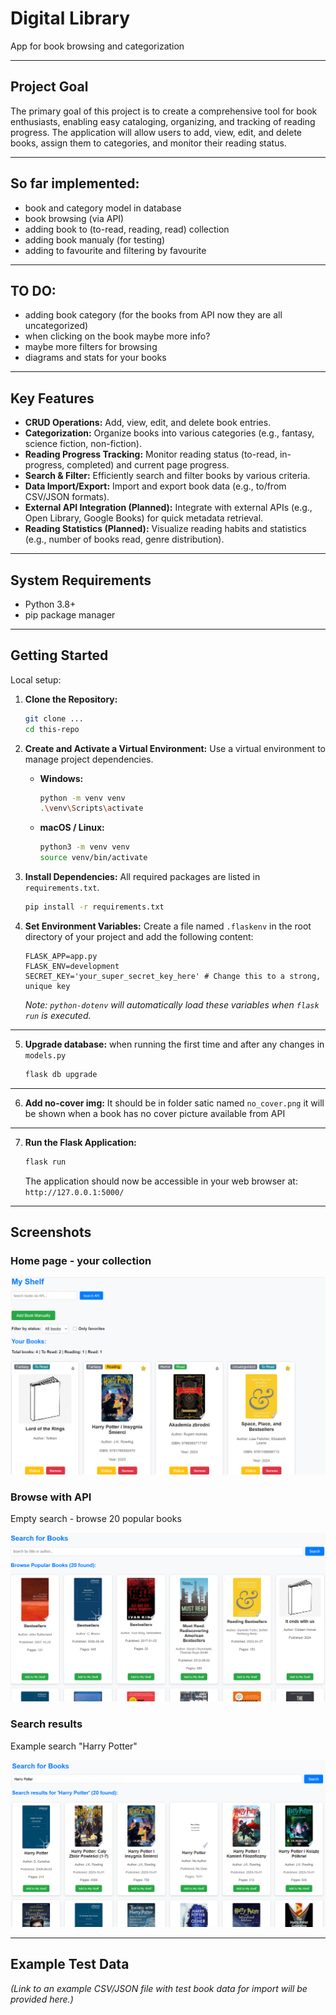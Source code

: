 # Digital Library
App for book browsing and categorization 

---

## Project Goal


The primary goal of this project is to create a comprehensive tool for book enthusiasts, enabling easy cataloging, organizing, and tracking of reading progress. The application will allow users to add, view, edit, and delete books, assign them to categories, and monitor their reading status.


---

## So far implemented:
- book and category model in database
- book browsing (via API)
- adding book to (to-read, reading, read)  collection
- adding book manualy (for testing)
- adding to favourite and filtering by favourite
---
## TO DO:
 - adding book category (for the books from API now they are all uncategorized)
 - when clicking on the book maybe more info?
 - maybe more filters for browsing
 - diagrams and stats for your books

---
## Key Features


* **CRUD Operations:** Add, view, edit, and delete book entries.
* **Categorization:** Organize books into various categories (e.g., fantasy, science fiction, non-fiction).
* **Reading Progress Tracking:** Monitor reading status (to-read, in-progress, completed) and current page progress.
* **Search & Filter:** Efficiently search and filter books by various criteria.
* **Data Import/Export:** Import and export book data (e.g., to/from CSV/JSON formats).
* **External API Integration (Planned):** Integrate with external APIs (e.g., Open Library, Google Books) for quick metadata retrieval.
* **Reading Statistics (Planned):** Visualize reading habits and statistics (e.g., number of books read, genre distribution).

---

## System Requirements

* Python 3.8+
* pip package manager

---

## Getting Started

Local setup:

1.  **Clone the Repository:**
    ```bash
    git clone ...
    cd this-repo
    ```

2.  **Create and Activate a Virtual Environment:**
    Use a virtual environment to manage project dependencies.

    * **Windows:**
        ```bash
        python -m venv venv
        .\venv\Scripts\activate
        ```
    * **macOS / Linux:**
        ```bash
        python3 -m venv venv
        source venv/bin/activate
        ```

3.  **Install Dependencies:**
    All required packages are listed in `requirements.txt`.

    ```bash
    pip install -r requirements.txt
    ```

4.  **Set Environment Variables:**
    Create a file named `.flaskenv` in the root directory of your project and add the following content:

    ```
    FLASK_APP=app.py
    FLASK_ENV=development
    SECRET_KEY='your_super_secret_key_here' # Change this to a strong, unique key
    ```
    *Note: `python-dotenv` will automatically load these variables when `flask run` is executed.*

---  

5.  **Upgrade database:** when running the first time and after any changes in `models.py`

    ```bash
    flask db upgrade
    ```
---   

6.  **Add no-cover img:**
    It should be in folder satic named `no_cover.png` it will be shown when a book has no cover picture available from API
    

---   

7.  **Run the Flask Application:**
    ```bash
    flask run
    ```
    The application should now be accessible in your web browser at: `http://127.0.0.1:5000/`

---

## Screenshots

### Home page - your collection

![Home page - your collection](static/screenshots\home_shelf.png)

### Browse with API

Empty search - browse 20 popular books

![empty search](static/screenshots/search.png)

### Search results

Example search "Harry Potter"

![search results](static/screenshots/search_results.png)


---

## Example Test Data

*(Link to an example CSV/JSON file with test book data for import will be provided here.)*